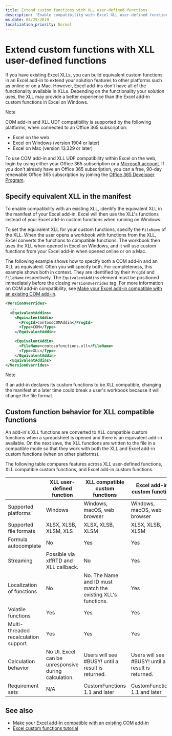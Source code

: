 ```yaml
---
title: Extend custom functions with XLL user-defined functions
description: 'Enable compatibility with Excel XLL user-defined functions that have equivalent functionality to your custom functions'
ms.date: 04/29/2019
localization_priority: Normal
---
```


# Extend custom functions with XLL user-defined functions

If you have existing Excel XLLs, you can build equivalent custom functions in an Excel add-in to extend your solution features to other platforms such as online or on a Mac. However, Excel add-ins don't have all of the functionality available in XLLs. Depending on the functionality your solution uses, the XLL may provide a better experience than the Excel add-in custom functions in Excel on Windows.

> [!NOTE]
> COM add-in and XLL UDF compatibility is supported by the following platforms, when connected to an Office 365 subscription:
> - Excel on the web
> - Excel on Windows (version 1904 or later)
> - Excel on Mac (version 13.329 or later)
> 
> To use COM add-in and XLL UDF compatibility within Excel on the web, login by using either your Office 365 subscription or a [Microsoft account](https://account.microsoft.com/account). If you don't already have an Office 365 subscription, you can a free, 90-day renewable Office 365 subscription by joining the [Office 365 Developer Program](https://developer.microsoft.com/office/dev-program).

## Specify equivalent XLL in the manifest

To enable compatibility with an existing XLL, identify the equivalent XLL in the manifest of your Excel add-in. Excel will then use the XLL's functions instead of your Excel add-in custom functions when running on Windows.

To set the equivalent XLL for your custom functions, specify the `FileName` of the XLL. When the user opens a workbook with functions from the XLL, Excel converts the functions to compatible functions. The workbook then uses the XLL when opened in Excel on Windows, and it will use custom functions from your Excel add-in when opened online or on a Mac.

The following example shows how to specify both a COM add-in and an XLL as equivalent. Often you will specify both. For completeness, this example shows both in context. They are identified by their `ProgId` and `FileName` respectively. The `EquivalentAddins` element must be positioned immediately before the closing `VersionOverrides` tag. For more information on COM add-in compatibility, see [Make your Excel add-in compatible with an existing COM add-in](../develop/make-office-add-in-compatible-with-existing-com-add-in.md).

```xml
<VersionOverrides>
  ...
  <EquivalentAddins>
    <EquivalentAddin>
      <ProgId>ContosoCOMAddin</ProgId>
      <Type>COM</Type>
    </EquivalentAddin>

    <EquivalentAddin>
      <FileName>contosofunctions.xll</FileName>
      <Type>XLL</Type>
    </EquivalentAddin>
  <EquivalentAddins>
</VersionOverrides>
```

> [!NOTE]
> If an add-in declares its custom functions to be XLL compatible, changing the manifest at a later time could break a user's workbook because it will change the file format.

## Custom function behavior for XLL compatible functions

An add-in's XLL functions are converted to XLL compatible custom functions when a spreadsheet is opened and there is an equivalent add-in available. On the next save, the XLL functions are written to the file in a compatible mode so that they work with both the XLL and Excel add-in custom functions (when on other platforms).

The following table compares features across XLL user-defined functions, XLL compatible custom functions, and Excel add-in custom functions.

|         |XLL user-defined function |XLL compatible custom functions |Excel add-in custom function |
|---------|---------|---------|---------|
| Supported platforms | Windows | Windows, macOS, web browser | Windows, macOS, web browser |
| Supported file formats | XLSX, XLSB, XLSM, XLS | XLSX, XLSB, XLSM | XLSX, XLSB, XLSM |
| Formula autocomplete | No | Yes | Yes |
| Streaming | Possible via xlfRTD and XLL callback. | No | Yes |
| Localization of functions | No | No. The Name and ID must match the existing XLL's functions. | Yes |
| Volatile functions | Yes | Yes | Yes |
| Multi-threaded recalculation support | Yes | Yes | Yes |
| Calculation behavior | No UI. Excel can be unresponsive during calculation. | Users will see #BUSY! until a result is returned. | Users will see #BUSY! until a result is returned. |
| Requirement sets | N/A | CustomFunctions 1.1 and later | CustomFunctions 1.1 and later |

## See also

- [Make your Excel add-in compatible with an existing COM add-in](../develop/make-office-add-in-compatible-with-existing-com-add-in.md)
- [Excel custom functions tutorial](../tutorials/excel-tutorial-create-custom-functions.md)
